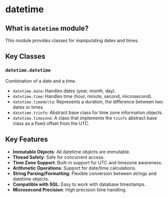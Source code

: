 # datetime

## What is `datetime` module?

This module provides classes for manipulating dates and times.

## Key Classes

### `datetime.datetime`

Combination of a date and a time.

- `datetime.date`: Handles dates (year, month, day).
- `datetime.time`: Handles time (hour, minute, second, microsecond).
- `datetime.timedelta`: Represents a duration, the difference between two dates or times.
- `datetime.tzinfo`: Abstract base class for time zone information objects.
- `datetime.timezone`: A class that implements the `tzinfo` abstract base class as a fixed offset from the UTC.

## Key Features

- **Immutable Objects**: All datetime objects are immutable.
- **Thread Safety**: Safe for concurrent access.
- **Time Zone Support**: Built-in support for UTC and timezone awareness.
- **Arithmetic Operations**: Support for date/time calculations.
- **String Parsing/Formatting**: Flexible conversion between strings and datetime objects.
- **Compatible with SQL**: Easy to work with database timestamps.
- **Microsecond Precision**: High precision time handling.

